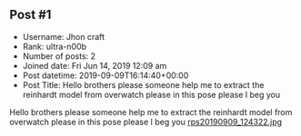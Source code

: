 ## Post #1
- Username: Jhon craft
- Rank: ultra-n00b
- Number of posts: 2
- Joined date: Fri Jun 14, 2019 12:09 am
- Post datetime: 2019-09-09T16:14:40+00:00
- Post Title: Hello brothers please someone help me to extract the reinhardt model from overwatch please in this pose please I beg you

Hello brothers please someone help me to extract the reinhardt model from overwatch please in this pose please I beg you
[rps20190909_124322.jpg](https://xentaxbackup.github.io/file/16711_rps20190909_124322.jpg)
